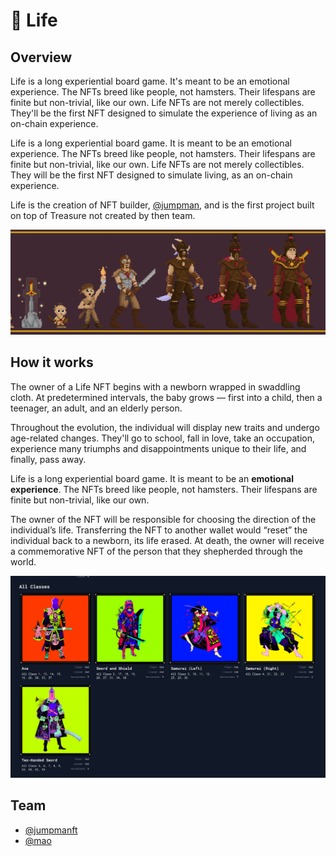 # 👶 Life

## Overview

Life is a long experiential board game. It's meant to be an emotional experience. The NFTs breed like people, not hamsters. Their lifespans are finite but non-trivial, like our own. Life NFTs are not merely collectibles. They'll be the first NFT designed to simulate the experience of living as an on-chain experience.

Life is a long experiential board game. It is meant to be an emotional experience. The NFTs breed like people, not hamsters. Their lifespans are finite but non-trivial, like our own. Life NFTs are not merely collectibles. They will be the first NFT designed to simulate living, as an on-chain experience.

Life is the creation of NFT builder, [@jumpman](https://twitter.com/jumpmanft), and is the first project built on top of Treasure not created by then team.

![](<../../../.gitbook/assets/1500x500 (1).jpg>)

## How it works

The owner of a Life NFT begins with a newborn wrapped in swaddling cloth. At predetermined intervals, the baby grows — first into a child, then a teenager, an adult, and an elderly person.

Throughout the evolution, the individual will display new traits and undergo age-related changes. They'll go to school, fall in love, take an occupation, experience many triumphs and disappointments unique to their life, and finally, pass away.

Life is a long experiential board game. It is meant to be an **emotional experience**. The NFTs breed like people, not hamsters. Their lifespans are finite but non-trivial, like our own.

The owner of the NFT will be responsible for choosing the direction of the individual’s life. Transferring the NFT to another wallet would “reset” the individual back to a newborn, its life erased. At death, the owner will receive a commemorative NFT of the person that they shepherded through the world.

![](<../../../.gitbook/assets/image (17).png>)

## **Team**

* [@jumpmanft](https://twitter.com/jumpmanft)
* [@mao](https://twitter.com/Mezereth)

